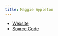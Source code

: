 ```yaml
---
title: Maggie Appleton
---
```


- [Website](https://maggieappleton.com)
- [Source Code](https://github.com/MaggieAppleton/maggieappleton.com)
